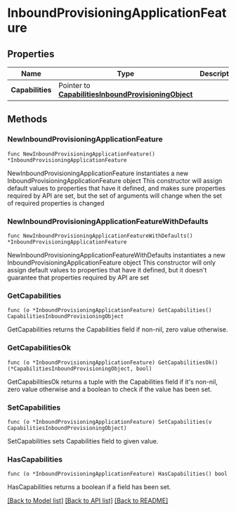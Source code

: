 # InboundProvisioningApplicationFeature

## Properties

Name | Type | Description | Notes
------------ | ------------- | ------------- | -------------
**Capabilities** | Pointer to [**CapabilitiesInboundProvisioningObject**](CapabilitiesInboundProvisioningObject.md) |  | [optional] 

## Methods

### NewInboundProvisioningApplicationFeature

`func NewInboundProvisioningApplicationFeature() *InboundProvisioningApplicationFeature`

NewInboundProvisioningApplicationFeature instantiates a new InboundProvisioningApplicationFeature object
This constructor will assign default values to properties that have it defined,
and makes sure properties required by API are set, but the set of arguments
will change when the set of required properties is changed

### NewInboundProvisioningApplicationFeatureWithDefaults

`func NewInboundProvisioningApplicationFeatureWithDefaults() *InboundProvisioningApplicationFeature`

NewInboundProvisioningApplicationFeatureWithDefaults instantiates a new InboundProvisioningApplicationFeature object
This constructor will only assign default values to properties that have it defined,
but it doesn't guarantee that properties required by API are set

### GetCapabilities

`func (o *InboundProvisioningApplicationFeature) GetCapabilities() CapabilitiesInboundProvisioningObject`

GetCapabilities returns the Capabilities field if non-nil, zero value otherwise.

### GetCapabilitiesOk

`func (o *InboundProvisioningApplicationFeature) GetCapabilitiesOk() (*CapabilitiesInboundProvisioningObject, bool)`

GetCapabilitiesOk returns a tuple with the Capabilities field if it's non-nil, zero value otherwise
and a boolean to check if the value has been set.

### SetCapabilities

`func (o *InboundProvisioningApplicationFeature) SetCapabilities(v CapabilitiesInboundProvisioningObject)`

SetCapabilities sets Capabilities field to given value.

### HasCapabilities

`func (o *InboundProvisioningApplicationFeature) HasCapabilities() bool`

HasCapabilities returns a boolean if a field has been set.


[[Back to Model list]](../README.md#documentation-for-models) [[Back to API list]](../README.md#documentation-for-api-endpoints) [[Back to README]](../README.md)


